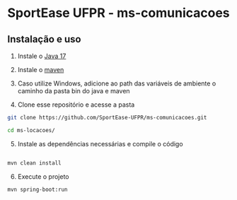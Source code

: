 
# SportEase UFPR - ms-comunicacoes


## Instalação e uso

1. Instale o [Java 17](https://www.oracle.com/java/technologies/javase/jdk17-archive-downloads.html) 

2. Instale o [maven](https://maven.apache.org/download.cgi) 

3. Caso utilize Windows, adicione ao path das variáveis de ambiente o caminho da pasta bin do java e maven

4. Clone esse repositório e acesse a pasta

```sh
git clone https://github.com/SportEase-UFPR/ms-comunicacoes.git

cd ms-locacoes/
```

5. Instale as dependências necessárias e compile o código

```sh

mvn clean install

```

6. Execute o projeto

```sh
mvn spring-boot:run
```
